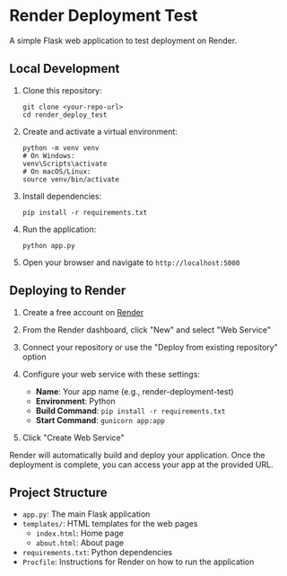 # Render Deployment Test

A simple Flask web application to test deployment on Render.

## Local Development

1. Clone this repository:
   ```
   git clone <your-repo-url>
   cd render_deploy_test
   ```

2. Create and activate a virtual environment:
   ```
   python -m venv venv
   # On Windows:
   venv\Scripts\activate
   # On macOS/Linux:
   source venv/bin/activate
   ```

3. Install dependencies:
   ```
   pip install -r requirements.txt
   ```

4. Run the application:
   ```
   python app.py
   ```

5. Open your browser and navigate to `http://localhost:5000`

## Deploying to Render

1. Create a free account on [Render](https://render.com/)

2. From the Render dashboard, click "New" and select "Web Service"

3. Connect your repository or use the "Deploy from existing repository" option

4. Configure your web service with these settings:
   - **Name**: Your app name (e.g., render-deployment-test)
   - **Environment**: Python
   - **Build Command**: `pip install -r requirements.txt`
   - **Start Command**: `gunicorn app:app`

5. Click "Create Web Service"

Render will automatically build and deploy your application. Once the deployment is complete, you can access your app at the provided URL.

## Project Structure

- `app.py`: The main Flask application
- `templates/`: HTML templates for the web pages
  - `index.html`: Home page
  - `about.html`: About page
- `requirements.txt`: Python dependencies
- `Procfile`: Instructions for Render on how to run the application
